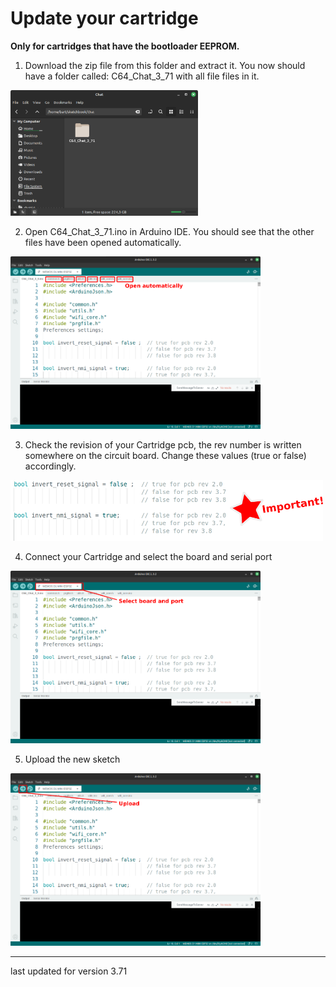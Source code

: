 # Update your cartridge

**Only for cartridges that have the bootloader EEPROM.**

1) Download the zip file from this folder and extract it. You now should have a folder called: C64_Chat_3_71 with all file files in it.

<img src="/Artwork/updt1.png" width="300">
 
2) Open C64_Chat_3_71.ino in Arduino IDE. You should see that the other files have been opened automatically.

<img src="/Artwork/updt2.png" width="400">

3) Check the revision of your Cartridge pcb, the rev number is written somewhere on the circuit board. Change these values (true or false) accordingly.

<img src="/Artwork/updt5.png" width="500">


4) Connect your Cartridge and select the board and serial port

<img src="/Artwork/updt3.png" width="400">

5) Upload the new sketch

<img src="/Artwork/updt4.png" width="400">

---
last updated for version 3.71
